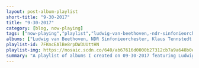 ```yaml
---
layout: post-album-playlist
short-title: "9-30-2017"
title: "9-30-2017"
category: [blog, now-playing]
tags: ["now-playing","playlist","ludwig-van-beethoven,-ndr-sinfonieorchester,-klaus-tennstedt","desmond-dekker-&-the-aces","alton-ellis","prince-buster","the-rulers","derrick-morgan","joe-white","hazel-&-the-jolly-boys,-the-fugitives","spanishtonians","clancy-eccles","alton-ellis","desmond-dekker-&-the-aces","the-valentines","the-rulers","the-valentines","the-heptones","alton-ellis-&-the-flames","the-wailers","the-baba-brooks-band","the-rio-grandes","the-ethiopians","prince-buster","count-lasher,-lynn-taitt,-the-baba-brooks-band","prince-buster","the-clarendonians","alton-ellis-&-the-flames,-the-baba-brooks-band","desmond-dekker-&-the-aces","hugh-godfrey","lloyd-robinson","prince-buster","various-artists","lynn-taitt-&-the-comets","various-artists","prince-buster","derrick-morgan","lee-\"scratch\"-perry,-the-sensations","various-artists","desmond-dekker-&-the-aces","sonny-burke","junior-smith","dandy","various-artists","day-wave","black-cobra","wesley-sprayue","nigel-westlake,-melbourne-symphony-orchestra","panic!-at-the-disco","eric-prydz"]
albums: ["Ludwig van Beethoven, NDR Sinfonieorchester, Klaus Tennstedt - Beethoven: Symphony No. 3 in E-Flat Major, Op. 55 Eroica & Coriolan Overture, Op. 62","Desmond Dekker & The Aces - 007: The Best Of Desmond Dekker","Alton Ellis - Mr Soul Of Jamaica - Greatest Hits","Prince Buster - Prince Buster - Fabulous Greatest Hits [Diamond Range]","The Rulers - Trojan Presents: Ska","Derrick Morgan - The Trojan Rude Boy Collection","Joe White - Trojan Presents: Mod Ska","Hazel & The Jolly Boys, The Fugitives - The Trojan Rude Boy Collection","Spanishtonians - Trojan Presents: Ska","Clancy Eccles - The Trojan Rude Boy Collection","Alton Ellis - Mr Soul Of Jamaica - Greatest Hits","Desmond Dekker & The Aces - The Best of Desmond Dekker","The Valentines - The Trojan Rude Boy Collection","The Rulers - Trojan Presents: Mod Ska","The Valentines - The Trojan Rude Boy Collection","The Heptones - Peace and Harmony: The Trojan Anthology","Alton Ellis & The Flames - Treasure Isle Presents Rock Steady","The Wailers - Songs Of Freedom","The Baba Brooks Band - Treasure Isle Presents: Ska","The Rio Grandes - The Trojan Rude Boy Collection","The Ethiopians - Studio One Ska Fever! More Ska Sounds from Sir Coxsone's Downbeat 1962-65","Prince Buster - Prince Buster - Fabulous Greatest Hits [Diamond Range]","Count Lasher, Lynn Taitt, The Baba Brooks Band - The Trojan Rude Boy Collection","Prince Buster - Ska and Rocksteady Collection, Vol. 1","The Clarendonians - Studio One Ska Fever! More Ska Sounds from Sir Coxsone's Downbeat 1962-65","Alton Ellis & The Flames, The Baba Brooks Band - Treasure Isle Presents Ska","Desmond Dekker & The Aces - The Best of Desmond Dekker","Hugh Godfrey - Studio One Ska Fever! More Ska Sounds from Sir Coxsone's Downbeat 1962-65","Lloyd Robinson - The Trojan Rude Boy Collection","Prince Buster - Ska and Rocksteady Collection, Vol. 1","Various Artists - The Trojan Rude Boy Collection","Lynn Taitt & The Comets - Trojan Presents Mod Ska","Various Artists - The Trojan Rude Boy Collection","Prince Buster - Prince Buster - Fabulous Greatest Hits [Diamond Range]","Derrick Morgan - The Trojan Rude Boy Collection","Lee \"Scratch\" Perry, The Sensations - I Am the Upsetter - The Story of the Lee Scratch Perry Golden Years","Various Artists - The Trojan Rude Boy Collection","Desmond Dekker & The Aces - The Best of Desmond Dekker","Sonny Burke - Trojan Presents: Mod Ska","Junior Smith - Trojan Presents Mod Ska","Dandy - Trojan Presents: Classic Reggae - The Soundtrack to Jamaica","Various Artists - Mr Soul of Jamaica","Day Wave - The Days We Had","Black Cobra - Imperium Simulacra","Wesley Sprayue - Zelda: Ocarina of Time - Piano","Nigel Westlake, Melbourne Symphony Orchestra - Babe: Orchestral Soundtrack","Panic! At The Disco - Vices & Virtues","Eric Prydz - Opus"]
playlist-id: 7FKmcEAlBe8rpDW3UUttHN
playlist-img: https://mosaic.scdn.co/640/ab67616d0000b27312cb7a9a648b0ef79e7e9d31ab67616d0000b2732ec1d3af32cb06eb27ded350ab67616d0000b273984fb7e39cf364e625a68dfeab67616d0000b273ffa60387cc86dca0d6a23f36
summary: "A playlist of albums I created on 09-30-2017 featuring Ludwig van Beethoven, NDR Sinfonieorchester, Klaus Tennstedt, Desmond Dekker & The Aces, Alton Ellis, Prince Buster, The Rulers, Derrick Morgan, Joe White, Hazel & The Jolly Boys, The Fugitives, Spanishtonians, Clancy Eccles, Alton Ellis, Desmond Dekker & The Aces, The Valentines, The Rulers, The Valentines, The Heptones, Alton Ellis & The Flames, The Wailers, The Baba Brooks Band, The Rio Grandes, The Ethiopians, Prince Buster, Count Lasher, Lynn Taitt, The Baba Brooks Band, Prince Buster, The Clarendonians, Alton Ellis & The Flames, The Baba Brooks Band, Desmond Dekker & The Aces, Hugh Godfrey, Lloyd Robinson, Prince Buster, Various Artists, Lynn Taitt & The Comets, Various Artists, Prince Buster, Derrick Morgan, Lee \"Scratch\" Perry, The Sensations, Various Artists, Desmond Dekker & The Aces, Sonny Burke, Junior Smith, Dandy, Various Artists, Day Wave, Black Cobra, Wesley Sprayue, Nigel Westlake, Melbourne Symphony Orchestra, Panic! At The Disco, and Eric Prydz"
---
```

